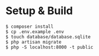 # Setup & Build

```
$ composer install
$ cp .env.example .env
$ touch database/database.sqlite
$ php artisan migrate
$ php -S localhost:8000 -t public
```
